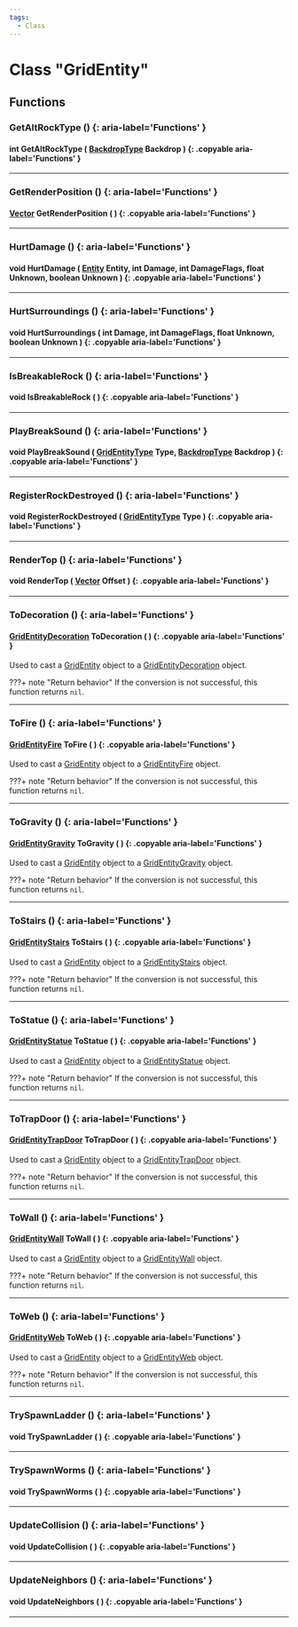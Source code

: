 ```yaml
---
tags:
  - Class
---
```

# Class "GridEntity"

## Functions

### GetAltRockType () {: aria-label='Functions' }
#### int GetAltRockType ( [BackdropType](https://wofsauge.github.io/IsaacDocs/rep/enums/BackdropType.html) Backdrop ) {: .copyable aria-label='Functions' }

___
### GetRenderPosition () {: aria-label='Functions' }
#### [Vector](Vector.md) GetRenderPosition ( ) {: .copyable aria-label='Functions' }

___
### HurtDamage () {: aria-label='Functions' }
#### void HurtDamage ( [Entity](Entity.md) Entity, int Damage, int DamageFlags, float Unknown, boolean Unknown ) {: .copyable aria-label='Functions' }

___
### HurtSurroundings () {: aria-label='Functions' }
#### void HurtSurroundings ( int Damage, int DamageFlags, float Unknown, boolean Unknown ) {: .copyable aria-label='Functions' }

___
### IsBreakableRock () {: aria-label='Functions' }
#### void IsBreakableRock ( ) {: .copyable aria-label='Functions' }

___
### PlayBreakSound () {: aria-label='Functions' }
#### void PlayBreakSound ( [GridEntityType](https://wofsauge.github.io/IsaacDocs/rep/enums/GridEntityType.html) Type, [BackdropType](https://wofsauge.github.io/IsaacDocs/rep/enums/BackdropType.html) Backdrop ) {: .copyable aria-label='Functions' }

___
### RegisterRockDestroyed () {: aria-label='Functions' }
#### void RegisterRockDestroyed ( [GridEntityType](https://wofsauge.github.io/IsaacDocs/rep/enums/GridEntityType.html) Type ) {: .copyable aria-label='Functions' }

___
### RenderTop () {: aria-label='Functions' }
#### void RenderTop ( [Vector](Vector.md) Offset ) {: .copyable aria-label='Functions' }

___

### ToDecoration () {: aria-label='Functions' }
#### [GridEntityDecoration](GridEntityDecoration.md) ToDecoration ( ) {: .copyable aria-label='Functions' }

Used to cast a [GridEntity](GridEntity.md) object to a [GridEntityDecoration](GridEntityDecoration.md) object.

???+ note "Return behavior"
    If the conversion is not successful, this function returns `nil`.
	
___

### ToFire () {: aria-label='Functions' }
#### [GridEntityFire](GridEntityFire.md) ToFire ( ) {: .copyable aria-label='Functions' }

Used to cast a [GridEntity](GridEntity.md) object to a [GridEntityFire](GridEntityFire.md) object.

???+ note "Return behavior"
    If the conversion is not successful, this function returns `nil`.
	
___

### ToGravity () {: aria-label='Functions' }
#### [GridEntityGravity](GridEntityGravity.md) ToGravity ( ) {: .copyable aria-label='Functions' }

Used to cast a [GridEntity](GridEntity.md) object to a [GridEntityGravity](GridEntityGravity.md) object.

???+ note "Return behavior"
    If the conversion is not successful, this function returns `nil`.
	
___

### ToStairs () {: aria-label='Functions' }
#### [GridEntityStairs](GridEntityStairs.md) ToStairs ( ) {: .copyable aria-label='Functions' }

Used to cast a [GridEntity](GridEntity.md) object to a [GridEntityStairs](GridEntityStairs.md) object.

???+ note "Return behavior"
    If the conversion is not successful, this function returns `nil`.
	
___

### ToStatue () {: aria-label='Functions' }
#### [GridEntityStatue](GridEntityStatue.md) ToStatue ( ) {: .copyable aria-label='Functions' }

Used to cast a [GridEntity](GridEntity.md) object to a [GridEntityStatue](GridEntityStatue.md) object.

???+ note "Return behavior"
    If the conversion is not successful, this function returns `nil`.
	
___

### ToTrapDoor () {: aria-label='Functions' }
#### [GridEntityTrapDoor](GridEntityTrapDoor.md) ToTrapDoor ( ) {: .copyable aria-label='Functions' }

Used to cast a [GridEntity](GridEntity.md) object to a [GridEntityTrapDoor](GridEntityTrapDoor.md) object.

???+ note "Return behavior"
    If the conversion is not successful, this function returns `nil`.
	
___

### ToWall () {: aria-label='Functions' }
#### [GridEntityWall](GridEntityWall.md) ToWall ( ) {: .copyable aria-label='Functions' }

Used to cast a [GridEntity](GridEntity.md) object to a [GridEntityWall](GridEntityWall.md) object.

???+ note "Return behavior"
    If the conversion is not successful, this function returns `nil`.
	
___

### ToWeb () {: aria-label='Functions' }
#### [GridEntityWeb](GridEntityWeb.md) ToWeb ( ) {: .copyable aria-label='Functions' }

Used to cast a [GridEntity](GridEntity.md) object to a [GridEntityWeb](GridEntityWeb.md) object.

???+ note "Return behavior"
    If the conversion is not successful, this function returns `nil`.
	
___

### TrySpawnLadder () {: aria-label='Functions' }
#### void TrySpawnLadder ( ) {: .copyable aria-label='Functions' }

___
### TrySpawnWorms () {: aria-label='Functions' }
#### void TrySpawnWorms ( ) {: .copyable aria-label='Functions' }

___
### UpdateCollision () {: aria-label='Functions' }
#### void UpdateCollision ( ) {: .copyable aria-label='Functions' }

___
### UpdateNeighbors () {: aria-label='Functions' }
#### void UpdateNeighbors ( ) {: .copyable aria-label='Functions' }

___